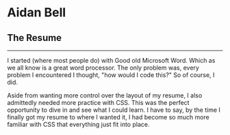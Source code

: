 # Aidan Bell

## The Resume
---
I started (where most people do) with Good old Microsoft Word. Which as we all know is a great word processor. The only problem was, every problem I encountered I thought, "how would I code this?" So of course, I did.

Aside from wanting more control over the layout of my resume, I also admittedly needed more practice with CSS. This was the perfect opportunity to dive in and see what I could learn. I have to say, by the time I finally got my resume to where I wanted it, I had become so much more familiar with CSS that everything just fit into place. 
